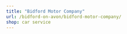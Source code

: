 ```yaml
---
title: "Bidford Motor Company"
url: /bidford-on-avon/bidford-motor-company/
shop: car service
---
```


